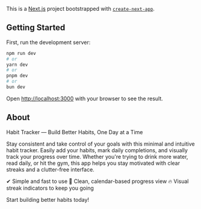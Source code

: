 This is a [Next.js](https://nextjs.org) project bootstrapped with [`create-next-app`](https://nextjs.org/docs/app/api-reference/cli/create-next-app).

## Getting Started

First, run the development server:

```bash
npm run dev
# or
yarn dev
# or
pnpm dev
# or
bun dev
```

Open [http://localhost:3000](http://localhost:3000) with your browser to see the result.

## About
Habit Tracker — Build Better Habits, One Day at a Time

Stay consistent and take control of your goals with this minimal and intuitive habit tracker. Easily add your habits, mark daily completions, and visually track your progress over time. Whether you're trying to drink more water, read daily, or hit the gym, this app helps you stay motivated with clear streaks and a clutter-free interface.

✔ Simple and fast to use
📅 Clean, calendar-based progress view
🔥 Visual streak indicators to keep you going

Start building better habits today!


